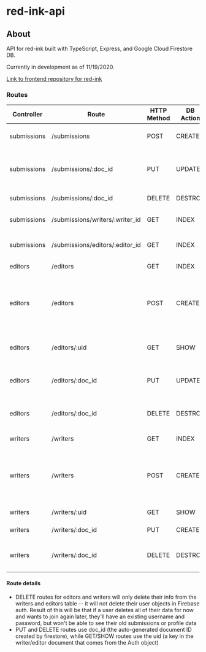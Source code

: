 # red-ink-api
## About

API for red-ink built with TypeScript, Express, and Google Cloud Firestore DB. 

Currently in development as of 11/19/2020.

[Link to frontend repository for red-ink](https://github.com/samuel-casey/red-ink-frontend)

### Routes


| Controller  | Route                           | HTTP Method | DB Action | Description                                                      |
|-------------|---------------------------------|-------------|-----------|------------------------------------------------------------------|
| submissions | /submissions                    | POST        | CREATE    | Create a new writing submission                                  |
| submissions | /submissions/:doc_id     | PUT         | UPDATE    | Mark a submission as complete or incomplete                      |
| submissions | /submissions/:doc_id     | DELETE      | DESTROY   | Remove a submission                                              |
| submissions | /submissions/writers/:writer_id | GET         | INDEX     | Get all submissions for a writer                                 |
| submissions | /submissions/editors/:editor_id | GET         | INDEX     | Get all submissions for a editor                                 |
| editors     | /editors                        | GET         | INDEX     | Get all editors                                                  |
| editors     | /editors                        | POST        | CREATE    | Create a new editor (passes data from User Auth object as body)  |
| editors     | /editors/:uid                        | GET       | SHOW   | Get data for a single editor profile  |
| editors     | /editors/:doc_id                        | PUT         | UPDATE    | Update an editors profile information
| editors     | /editors/:doc_id                        | DELETE         | DESTROY    | Delete (deactivate) an editor's profile                            |
| writers     | /writers                        | GET       | INDEX   | Get all writers  |
| writers     | /writers                        | POST        | CREATE    | Create a new writer (passes data from User Auth object as body)  |
| writers     | /writers/:uid                        | GET       | SHOW    | Get a writer by ID  |
| writers     | /writers/:doc_id                        | PUT        | CREATE    | Update a writer's info  |
| writers     | /writers/:doc_id                        | DELETE        | DESTROY    | Delete (deactivate) a writer's profile  |

#### Route details

- DELETE routes for editors and writers will only delete their info from the writers and editors table -- it will not delete their user objects in Firebase auth. Result of this will be that if a user deletes all of their data for now and wants to join again later, they'll have an existing username and password, but won't be able to see their old submissions or profile data
- PUT and DELETE routes use doc_id (the auto-generated document ID created by firestore), while GET/SHOW routes use the uid (a key in the writer/editor document that comes from the Auth object)